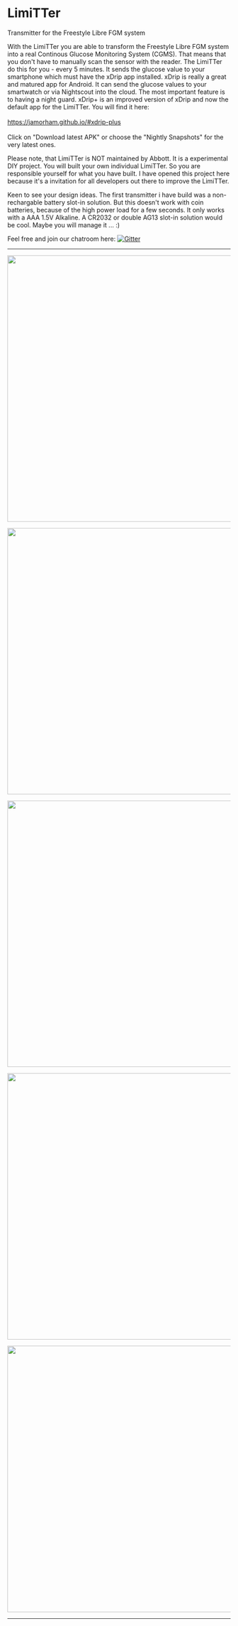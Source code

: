 # LimiTTer
Transmitter for the Freestyle Libre FGM system

With the LimiTTer you are able to transform the Freestyle Libre FGM system into a real
Continous Glucose Monitoring System (CGMS). That means that you don't have to manually
scan the sensor with the reader. The LimiTTer do this for you - every 5 minutes. It sends
the glucose value to your smartphone which must have the xDrip app installed. xDrip is really
a great and matured app for Android. It can send the glucose values to your smartwatch or
via Nightscout into the cloud. The most important feature is to having a night guard.
xDrip+ is an improved version of xDrip and now the default app for the LimiTTer.
You will find it here:</br></br>
<a href="https://jamorham.github.io/#xdrip-plus">https://jamorham.github.io/#xdrip-plus</a></br><br>
Click on "Download latest APK" or choose the "Nightly Snapshots" for the very latest ones.

Please note, that LimiTTer is NOT maintained by Abbott. It is a experimental DIY project.
You will built your own individual LimiTTer. So you are responsible yourself for what you
have built. I have opened this project here because it's a invitation for all developers
out there to improve the LimiTTer.

Keen to see your design ideas. The first transmitter i have build was a non-rechargable
battery slot-in solution. But this doesn't work with coin batteries, because of the high
power load for a few seconds. It only works with a AAA 1.5V Alkaline. A CR2032 or double
AG13 slot-in solution would be cool. Maybe you will manage it ... :)

Feel free and join our chatroom here: [![Gitter](https://badges.gitter.im/JoernL/LimiTTer.svg)](https://gitter.im/JoernL/LimiTTer?utm_source=badge&utm_medium=badge&utm_campaign=pr-badge&utm_content=body_badge)
***

<a href="http://picload.org/image/rgwcpagw/img_1113.jpg"><img src="http://picload.org/image/rgwcpagw/img_1113.jpg" align="center" width="600" ></a>

<a href="http://picload.org/image/rgwcparr/img_1114.jpg"><img src="http://picload.org/image/rgwcparr/img_1114.jpg" align="center" width="600" ></a>

<a href="http://picload.org/image/rgwcparl/img_1116.jpg"><img src="http://picload.org/image/rgwcparl/img_1116.jpg" align="center" width="600" ></a>

<a href="http://picload.org/image/rgwcpara/img_1115.jpg"><img src="http://picload.org/image/rgwcpara/img_1115.jpg" align="center" width="600" ></a>

<a href="http://picload.org/image/rgrrlpgw/img_1016.jpg"><img src="http://picload.org/image/rgrrlpgw/img_1016.jpg" align="center" width="600" ></a>

***
